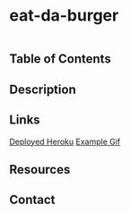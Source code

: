 # eat-da-burger

![]()

## Table of Contents
[]()
[]()
[]()
[]()
[]()


## Description


## Links

[Deployed Heroku]()
[Example Gif]()

## Resources

## 

## Contact

